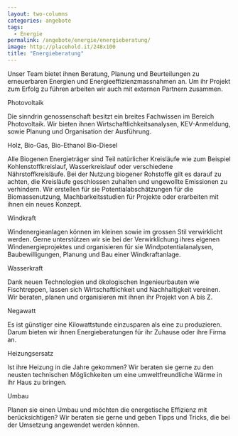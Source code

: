 ```yaml
---
layout: two-columns
categories: angebote
tags:
  - Energie
permalink: /angebote/energie/energieberatung/
image: http://placehold.it/248x100
title: "Energieberatung"
---
```


Unser Team bietet ihnen Beratung, Planung und Beurteilungen zu erneuerbaren Energien und Energieeffizienzmassnahmen an. Um ihr Projekt zum Erfolg zu führen arbeiten wir auch mit externen Partnern zusammen.
 
Photovoltaik

Die sinndrin genossenschaft besitzt  ein breites Fachwissen im Bereich Photovoltaik. Wir bieten ihnen Wirtschaftlichkeitsanalysen, KEV-Anmeldung, sowie Planung und Organisation der Ausführung.

Holz, Bio-Gas, Bio-Ethanol Bio-Diesel

Alle Biogenen Energieträger sind Teil natürlicher Kreisläufe wie zum Beispiel  Kohlenstoffkreislauf, Wasserkreislauf oder verschiedene Nährstoffkreisläufe. Bei der Nutzung biogener Rohstoffe gilt es darauf zu achten, die Kreisläufe geschlossen zuhalten und ungewollte Emissionen zu verhindern. 
Wir erstellen für sie Potentialabschätzungen für die Biomassenutzung, Machbarkeitsstudien für Projekte oder erarbeiten mit ihnen ein neues Konzept.

Windkraft

Windenergieanlagen können im kleinen sowie im grossen Stil verwirklicht werden. Gerne unterstützen wir sie bei der Verwirklichung ihres eigenen Windenergieprojektes und organisieren  für sie Windpotentialanalysen, Baubewilligungen, Planung und Bau einer Windkraftanlage.

Wasserkraft

Dank neuen Technologien und ökologischen Ingenieurbauten wie Fischtreppen, lassen sich Wirtschaftlichkeit und Nachhaltigkeit vereinen. Wir beraten, planen und organisieren mit ihnen ihr Projekt von A bis Z.

Negawatt

Es ist günstiger eine Kilowattstunde einzusparen als eine zu produzieren. Darum bieten wir ihnen Energieberatungen für ihr Zuhause oder ihre Firma an.

Heizungsersatz

Ist ihre Heizung in die Jahre gekommen? Wir beraten sie gerne zu den neusten technischen Möglichkeiten um eine umweltfreundliche Wärme in ihr Haus zu bringen.

Umbau

Planen sie einen Umbau und möchten die energetische Effizienz mit berücksichtigen? Wir beraten sie gerne und geben Tipps und Tricks, die bei der Umsetzung angewendet werden können.
